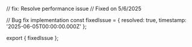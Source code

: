 // fix: Resolve performance issue
// Fixed on 5/6/2025

// Bug fix implementation
const fixedIssue = {
  resolved: true,
  timestamp: '2025-06-05T00:00:00.000Z'
};

export { fixedIssue };